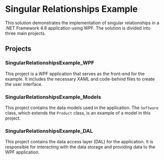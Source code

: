 # Singular Relationships Example

This solution demonstrates the implementation of singular relationships in a .NET Framework 4.8 application using WPF. The solution is divided into three main projects.
## Projects

### SingularRelationshipsExample_WPF
This project is a WPF application that serves as the front-end for the example. It includes the necessary XAML and code-behind files to create the user interface.

### SingularRelationshipsExample_Models
This project contains the data models used in the application. The `Software` class, which extends the `Product` class, is an example of a model in this project.

### SingularRelationshipsExample_DAL
This project contains the data access layer (DAL) for the application. It is responsible for interacting with the data storage and providing data to the WPF application.
